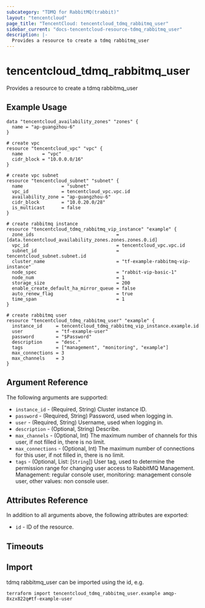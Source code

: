```yaml
---
subcategory: "TDMQ for RabbitMQ(trabbit)"
layout: "tencentcloud"
page_title: "TencentCloud: tencentcloud_tdmq_rabbitmq_user"
sidebar_current: "docs-tencentcloud-resource-tdmq_rabbitmq_user"
description: |-
  Provides a resource to create a tdmq rabbitmq_user
---
```


# tencentcloud_tdmq_rabbitmq_user

Provides a resource to create a tdmq rabbitmq_user

## Example Usage

```hcl
data "tencentcloud_availability_zones" "zones" {
  name = "ap-guangzhou-6"
}

# create vpc
resource "tencentcloud_vpc" "vpc" {
  name       = "vpc"
  cidr_block = "10.0.0.0/16"
}

# create vpc subnet
resource "tencentcloud_subnet" "subnet" {
  name              = "subnet"
  vpc_id            = tencentcloud_vpc.vpc.id
  availability_zone = "ap-guangzhou-6"
  cidr_block        = "10.0.20.0/28"
  is_multicast      = false
}

# create rabbitmq instance
resource "tencentcloud_tdmq_rabbitmq_vip_instance" "example" {
  zone_ids                              = [data.tencentcloud_availability_zones.zones.zones.0.id]
  vpc_id                                = tencentcloud_vpc.vpc.id
  subnet_id                             = tencentcloud_subnet.subnet.id
  cluster_name                          = "tf-example-rabbitmq-vip-instance"
  node_spec                             = "rabbit-vip-basic-1"
  node_num                              = 1
  storage_size                          = 200
  enable_create_default_ha_mirror_queue = false
  auto_renew_flag                       = true
  time_span                             = 1
}

# create rabbitmq user
resource "tencentcloud_tdmq_rabbitmq_user" "example" {
  instance_id     = tencentcloud_tdmq_rabbitmq_vip_instance.example.id
  user            = "tf-example-user"
  password        = "$Password"
  description     = "desc."
  tags            = ["management", "monitoring", "example"]
  max_connections = 3
  max_channels    = 3
}
```

## Argument Reference

The following arguments are supported:

* `instance_id` - (Required, String) Cluster instance ID.
* `password` - (Required, String) Password, used when logging in.
* `user` - (Required, String) Username, used when logging in.
* `description` - (Optional, String) Describe.
* `max_channels` - (Optional, Int) The maximum number of channels for this user, if not filled in, there is no limit.
* `max_connections` - (Optional, Int) The maximum number of connections for this user, if not filled in, there is no limit.
* `tags` - (Optional, List: [`String`]) User tag, used to determine the permission range for changing user access to RabbitMQ Management. Management: regular console user, monitoring: management console user, other values: non console user.

## Attributes Reference

In addition to all arguments above, the following attributes are exported:

* `id` - ID of the resource.



## Timeouts

<no value>


## Import

tdmq rabbitmq_user can be imported using the id, e.g.

```
terraform import tencentcloud_tdmq_rabbitmq_user.example amqp-8xzx822q#tf-example-user
```

